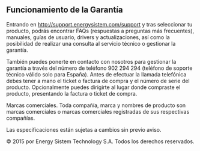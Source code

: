 ## Funcionamiento de la Garantía

Entrando en http://support.energysistem.com/support y tras seleccionar tu producto, podrás encontrar FAQs (respuestas a preguntas más frecuentes), manuales, guías de usuario, drivers y actualizaciones, así como la posibilidad de realizar una consulta al servicio técnico o gestionar la garantía.

También puedes ponerte en contacto con nosotros para gestionar la garantía a través del número de teléfono 902 294 294 (teléfono de soporte técnico válido solo para España). Antes de efectuar la llamada telefónica debes tener a mano el ticket o factura de compra y el número de serie del producto.
Opcionalmente puedes dirigirte al lugar donde compraste el producto, presentando la factura o ticket de compra.

Marcas comerciales. Toda compañía, marca y nombres de producto son marcas comerciales o marcas comerciales registradas de sus respectivas compañías.

Las especificaciones están sujetas a cambios sin previo aviso.

© 2015 por Energy Sistem Technology S.A. Todos los derechos reservados.

